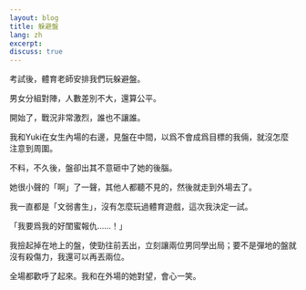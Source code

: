 ```yaml
---
layout: blog
title: 躲避盤
lang: zh
excerpt: 
discuss: true
---
```


考試後，體育老師安排我們玩躲避盤。

男女分組對陣，人數差別不大，還算公平。

開始了，戰況非常激烈，誰也不讓誰。

我和Yuki在女生內場的右邊，見盤在中間，以爲不會成爲目標的我倆，就沒怎麼注意到周圍。

不料，不久後，盤卻出其不意砸中了她的後腦。

她很小聲的「啊」了一聲，其他人都聽不見的，然後就走到外場去了。

我一直都是「文弱書生」，沒有怎麼玩過體育遊戲，這次我決定一試。

「我要爲我的好閨蜜報仇……！」

我撿起掉在地上的盤，使勁往前丟出，立刻讓兩位男同學出局；要不是彈地的盤就沒有殺傷力，我還可以再丟兩位。

全場都歡呼了起來。我和在外場的她對望，會心一笑。